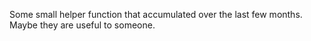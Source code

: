 Some small helper function that accumulated over the last few months. Maybe they are useful to someone.
